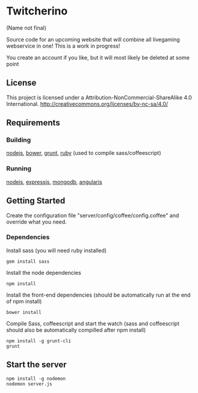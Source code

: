 # Twitcherino
(Name not final)

Source code for an upcoming website that will combine all livegaming webservice in one!
This is a work in progress!

You create an account if you like, but it will most likely be deleted at some point

## License

This project is licensed under a  Attribution-NonCommercial-ShareAlike 4.0 International.
http://creativecommons.org/licenses/by-nc-sa/4.0/


## Requirements

### Building

[nodejs](http://nodejs.org/), [bower](http://bower.io/), [grunt](http://gruntjs.com/), [ruby](https://www.ruby-lang.org/) (used to compile sass/coffeescript)

### Running

[nodejs](http://nodejs.org/), [expressjs](http://expressjs.com/), [mongodb](https://www.mongodb.org/), [angularjs](https://angularjs.org/)


## Getting Started


Create the configuration file "server/config/coffee/config.coffee" and override what you need.


### Dependencies

Install sass (you will need ruby installed)

```shell
gem install sass
```

Install the node dependencies

```shell
npm install
```

Install the front-end dependencies (should be automatically run at the end of npm install)

```shell
bower install
```

Compile Sass, coffeescript and start the watch (sass and coffeescript should also be automatically compilled after npm install)

```shell
npm install -g grunt-cli
grunt
```

## Start the server

```shell
npm install -g nodemon
nodemon server.js
```